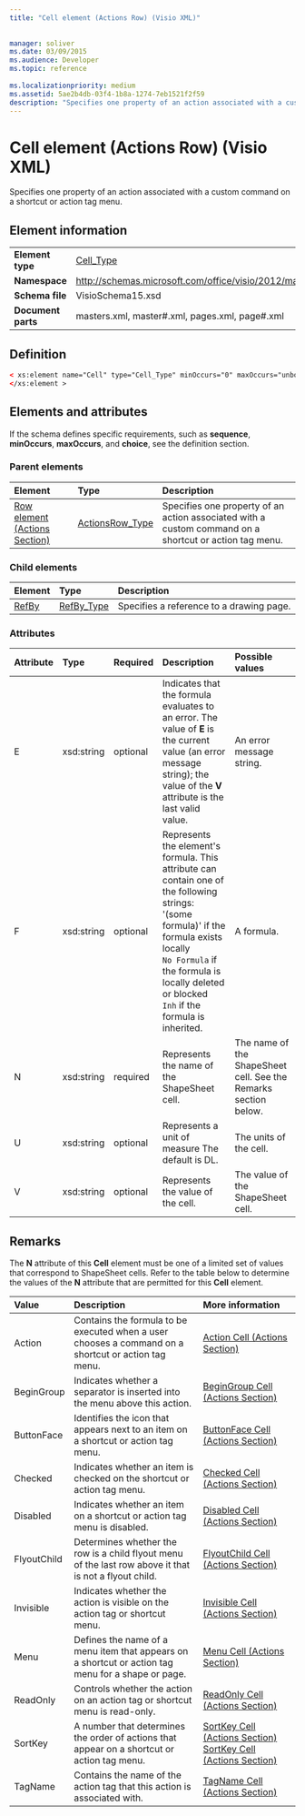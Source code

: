 ```yaml
---
title: "Cell element (Actions Row) (Visio XML)"
 
 
manager: soliver
ms.date: 03/09/2015
ms.audience: Developer
ms.topic: reference
 
ms.localizationpriority: medium
ms.assetid: 5ae2b4db-03f4-1b8a-1274-7eb1521f2f59
description: "Specifies one property of an action associated with a custom command on a shortcut or action tag menu."
---
```


# Cell element (Actions Row) (Visio XML)

Specifies one property of an action associated with a custom command on a shortcut or action tag menu.
  
## Element information

|||
|:-----|:-----|
|**Element type** <br/> |[Cell_Type](cell_type-complextypevisio-xml.md) <br/> |
|**Namespace** <br/> |http://schemas.microsoft.com/office/visio/2012/main  <br/> |
|**Schema file** <br/> |VisioSchema15.xsd  <br/> |
|**Document parts** <br/> |masters.xml, master#.xml, pages.xml, page#.xml  <br/> |
   
## Definition

```XML
< xs:element name="Cell" type="Cell_Type" minOccurs="0" maxOccurs="unbounded" >
</xs:element >
```

## Elements and attributes

If the schema defines specific requirements, such as **sequence**, **minOccurs**, **maxOccurs**, and **choice**, see the definition section. 
  
### Parent elements

|**Element**|**Type**|**Description**|
|:-----|:-----|:-----|
|[Row element (Actions Section)](row-element-actions-sectionvisio-xml.md) <br/> |[ActionsRow_Type](actionsrow_type-complextypevisio-xml.md) <br/> |Specifies one property of an action associated with a custom command on a shortcut or action tag menu. |
   
### Child elements

|**Element**|**Type**|**Description**|
|:-----|:-----|:-----|
|[RefBy](refby-element-cell_type-complextypevisio-xml.md) <br/> |[RefBy_Type](refby_type-complextypevisio-xml.md) <br/> |Specifies a reference to a drawing page. |
   
### Attributes

|**Attribute**|**Type**|**Required**|**Description**|**Possible values**|
|:-----|:-----|:-----|:-----|:-----|
|E  <br/> |xsd:string  <br/> |optional  <br/> |Indicates that the formula evaluates to an error. The value of **E** is the current value (an error message string); the value of the **V** attribute is the last valid value. |An error message string. |
|F  <br/> |xsd:string  <br/> |optional  <br/> | Represents the element's formula. This attribute can contain one of the following strings:  <br/>  '(some formula)' if the formula exists locally  <br/>  `No Formula` if the formula is locally deleted or blocked  <br/>  `Inh` if the formula is inherited. |A formula. |
|N  <br/> |xsd:string  <br/> |required  <br/> |Represents the name of the ShapeSheet cell. |The name of the ShapeSheet cell. See the Remarks section below. |
|U  <br/> |xsd:string  <br/> |optional  <br/> |Represents a unit of measure The default is DL. |The units of the cell. |
|V  <br/> |xsd:string  <br/> |optional  <br/> |Represents the value of the cell. |The value of the ShapeSheet cell. |
   
## Remarks

The **N** attribute of this **Cell** element must be one of a limited set of values that correspond to ShapeSheet cells. Refer to the table below to determine the values of the **N** attribute that are permitted for this **Cell** element. 
  
|**Value**|**Description**|**More information**|
|:-----|:-----|:-----|
|Action  <br/> |Contains the formula to be executed when a user chooses a command on a shortcut or action tag menu. |[Action Cell (Actions Section)](action-cell-actions-section.md) <br/> |
|BeginGroup  <br/> |Indicates whether a separator is inserted into the menu above this action. |[BeginGroup Cell (Actions Section)](begingroup-cell-actions-section.md) <br/> |
|ButtonFace  <br/> |Identifies the icon that appears next to an item on a shortcut or action tag menu. |[ButtonFace Cell (Actions Section)](buttonface-cell-actions-section.md) <br/> |
|Checked  <br/> |Indicates whether an item is checked on the shortcut or action tag menu. |[Checked Cell (Actions Section)](checked-cell-actions-section.md) <br/> |
|Disabled  <br/> |Indicates whether an item on a shortcut or action tag menu is disabled. |[Disabled Cell (Actions Section)](disabled-cell-actions-section.md) <br/> |
|FlyoutChild  <br/> |Determines whether the row is a child flyout menu of the last row above it that is not a flyout child. |[FlyoutChild Cell (Actions Section)](flyoutchild-cell-actions-section.md) <br/> |
|Invisible  <br/> |Indicates whether the action is visible on the action tag or shortcut menu. |[Invisible Cell (Actions Section)](invisible-cell-actions-section.md) <br/> |
|Menu  <br/> |Defines the name of a menu item that appears on a shortcut or action tag menu for a shape or page. |[Menu Cell (Actions Section)](menu-cell-actions-section.md) <br/> |
|ReadOnly  <br/> |Controls whether the action on an action tag or shortcut menu is read-only. |[ReadOnly Cell (Actions Section)](readonly-cell-actions-section.md) <br/> |
|SortKey  <br/> |A number that determines the order of actions that appear on a shortcut or action tag menu. |[SortKey Cell (Actions Section) SortKey Cell (Actions Section)](sortkey-cell-actions-section.md) <br/> |
|TagName  <br/> |Contains the name of the action tag that this action is associated with. |[TagName Cell (Actions Section)](tagname-cell-actions-section.md) <br/> |
   

